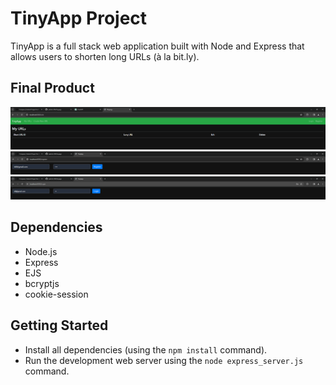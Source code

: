 # TinyApp Project

TinyApp is a full stack web application built with Node and Express that allows users to shorten long URLs (à la bit.ly).

## Final Product

!["TinyApp - URLs Page"](images/TinyApp%20-%20URLs%20Page.png)
!["TinyApp - Register Page"](images/TinyApp%20-%20Register%20Page.png)
!["TinyApp - Login Page"](images/TinyApp%20-%20Login%20Page.png)

## Dependencies

- Node.js
- Express
- EJS
- bcryptjs
- cookie-session

## Getting Started

- Install all dependencies (using the `npm install` command).
- Run the development web server using the `node express_server.js` command.